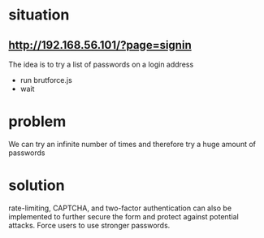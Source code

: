 # situation

## http://192.168.56.101/?page=signin

The idea is to try a list of passwords on a login address
- run brutforce.js
- wait


# problem

We can try an infinite number of times and therefore try a huge amount of passwords


# solution

 rate-limiting, CAPTCHA, and two-factor authentication can also be implemented to further secure the form and protect against potential attacks. Force users to use stronger passwords.